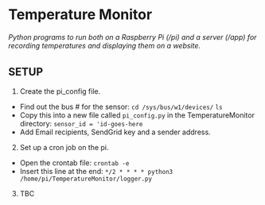 # Temperature Monitor
###### Python programs to run both on a Raspberry Pi (/pi) and a server (/app) for recording temperatures and displaying them on a website.

## SETUP
1. Create the pi_config file.
  * Find out the bus # for the sensor:
   `cd /sys/bus/w1/devices/`
   `ls`
  * Copy this into a new file called `pi_config.py` in the TemperatureMonitor directory:
   `sensor_id = 'id-goes-here`
  * Add Email recipients, SendGrid key and a sender address.
2. Set up a cron job on the pi.
  * Open the crontab file:
   `crontab -e`
  * Insert this line at the end:
   `*/2 * * * * python3 /home/pi/TemperatureMonitor/logger.py`
3. TBC
